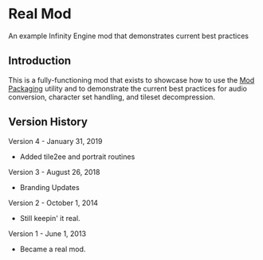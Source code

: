 # Real Mod
An example Infinity Engine mod that demonstrates current best practices


## Introduction

This is a fully-functioning mod that exists to showcase how to use the [Mod Packaging](https://GitHub.com/Gibberlings3/ModPackaging) utility and to demonstrate the current best practices for audio conversion, character set handling, and tileset decompression.


## Version History

Version 4 - January 31, 2019
- Added tile2ee and portrait routines

Version 3 - August 26, 2018
- Branding Updates

Version 2 - October 1, 2014
- Still keepin' it real.


Version 1 - June 1, 2013
- Became a real mod.
